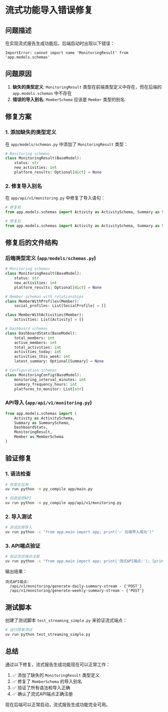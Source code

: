 # 流式功能导入错误修复

## 问题描述

在实现流式报告生成功能后，后端启动时出现以下错误：

```
ImportError: cannot import name 'MonitoringResult' from 'app.models.schemas'
```

## 问题原因

1. **缺失的类型定义**: `MonitoringResult` 类型在前端类型定义中存在，但在后端的 `app.models.schemas` 中不存在
2. **错误的导入别名**: `MemberSchema` 应该是 `Member` 类型的别名

## 修复方案

### 1. 添加缺失的类型定义

在 `app/models/schemas.py` 中添加了 `MonitoringResult` 类型：

```python
# Monitoring schemas
class MonitoringResult(BaseModel):
    status: str
    new_activities: int
    platform_results: Optional[dict] = None
```

### 2. 修复导入别名

在 `app/api/v1/monitoring.py` 中修复了导入语句：

```python
# 修复前
from app.models.schemas import Activity as ActivitySchema, Summary as SummarySchema, DashboardStats, MonitoringResult, MemberSchema

# 修复后
from app.models.schemas import Activity as ActivitySchema, Summary as SummarySchema, DashboardStats, MonitoringResult, Member as MemberSchema
```

## 修复后的文件结构

### 后端类型定义 (`app/models/schemas.py`)

```python
# Monitoring schemas
class MonitoringResult(BaseModel):
    status: str
    new_activities: int
    platform_results: Optional[dict] = None

# Member schemas with relationships
class MemberWithProfiles(Member):
    social_profiles: List[SocialProfile] = []

class MemberWithActivities(Member):
    activities: List[Activity] = []

# Dashboard schemas
class DashboardStats(BaseModel):
    total_members: int
    active_members: int
    total_activities: int
    activities_today: int
    activities_this_week: int
    latest_summary: Optional[Summary] = None

# Configuration schemas
class MonitoringConfig(BaseModel):
    monitoring_interval_minutes: int
    summary_frequency_hours: int
    platforms_to_monitor: List[str]
```

### API导入 (`app/api/v1/monitoring.py`)

```python
from app.models.schemas import (
    Activity as ActivitySchema, 
    Summary as SummarySchema, 
    DashboardStats, 
    MonitoringResult, 
    Member as MemberSchema
)
```

## 验证修复

### 1. 语法检查

```bash
# 检查主应用
uv run python -m py_compile app/main.py

# 检查监控API
uv run python -m py_compile app/api/v1/monitoring.py
```

### 2. 导入测试

```bash
# 测试应用导入
uv run python -c "from app.main import app; print('✅ 后端导入成功')"
```

### 3. API端点验证

```bash
# 验证流式端点注册
uv run python -c "from app.main import app; print('流式API端点:'); [print(f'  {route.path} - {route.methods}') for route in app.routes if 'stream' in route.path]"
```

输出结果：
```
流式API端点:
  /api/v1/monitoring/generate-daily-summary-stream - {'POST'}
  /api/v1/monitoring/generate-weekly-summary-stream - {'POST'}
```

## 测试脚本

创建了测试脚本 `test_streaming_simple.py` 来验证流式端点：

```bash
# 运行简单测试
uv run python test_streaming_simple.py
```

## 总结

通过以下修复，流式报告生成功能现在可以正常工作：

1. ✅ 添加了缺失的 `MonitoringResult` 类型定义
2. ✅ 修复了 `MemberSchema` 的导入别名
3. ✅ 验证了所有语法和导入正确
4. ✅ 确认了流式API端点正确注册

现在后端可以正常启动，流式报告生成功能完全可用。 
